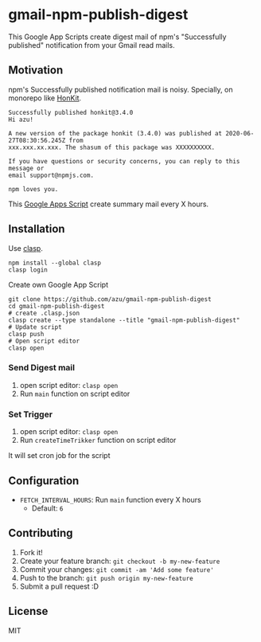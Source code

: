 # gmail-npm-publish-digest

This Google App Scripts create digest mail of npm's "Successfully published" notification from your Gmail read mails.

## Motivation

npm's Successfully published notification mail is noisy.
Specially, on monorepo like [HonKit](https://github.com/HonKit/HonKit).

```
Successfully published honkit@3.4.0
Hi azu!

A new version of the package honkit (3.4.0) was published at 2020-06-27T08:30:56.245Z from
xxx.xxx.xx.xxx. The shasum of this package was XXXXXXXXXX.

If you have questions or security concerns, you can reply to this message or
email support@npmjs.com.

npm loves you.
```

This [Google Apps Script](https://developers.google.com/gsuite/aspects/appsscript) create summary mail every X hours.

## Installation

Use [clasp](https://github.com/google/clasp).

```
npm install --global clasp
clasp login
```

Create own Google App Script

```
git clone https://github.com/azu/gmail-npm-publish-digest
cd gmail-npm-publish-digest
# create .clasp.json
clasp create --type standalone --title "gmail-npm-publish-digest"
# Update script
clasp push
# Open script editor
clasp open
```

### Send Digest mail

1. open script editor: `clasp open`
2. Run `main` function on script editor

### Set Trigger

1. open script editor: `clasp open`
2. Run `createTimeTrikker` function on script editor

It will set cron job for the script

## Configuration

- `FETCH_INTERVAL_HOURS`: Run `main` function every X hours
    - Default: `6`

## Contributing

1. Fork it!
2. Create your feature branch: `git checkout -b my-new-feature`
3. Commit your changes: `git commit -am 'Add some feature'`
4. Push to the branch: `git push origin my-new-feature`
5. Submit a pull request :D

## License

MIT
